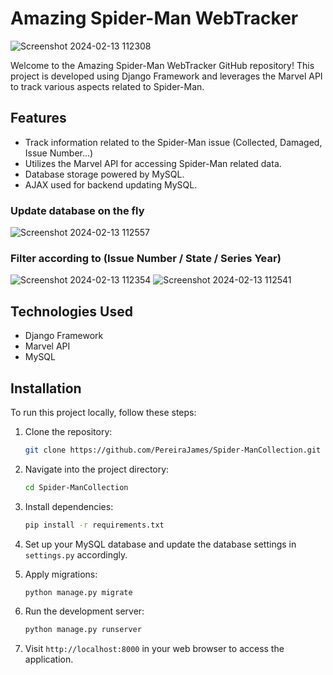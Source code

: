 

# Amazing Spider-Man WebTracker
![Screenshot 2024-02-13 112308](https://github.com/PereiraJames/Spider-ManCollection/assets/82026997/faa6f4a1-8889-4302-a854-dedadc5b9a52)

Welcome to the Amazing Spider-Man WebTracker GitHub repository! This project is developed using Django Framework and leverages the Marvel API to track various aspects related to Spider-Man.

## Features
- Track information related to the Spider-Man issue (Collected, Damaged, Issue Number...)
- Utilizes the Marvel API for accessing Spider-Man related data.
- Database storage powered by MySQL.
- AJAX used for backend updating MySQL.
### Update database on the fly
![Screenshot 2024-02-13 112557](https://github.com/PereiraJames/Spider-ManCollection/assets/82026997/003991ac-ab55-4390-ba10-4b2fb7518504)

### Filter according to (Issue Number / State / Series Year)
![Screenshot 2024-02-13 112354](https://github.com/PereiraJames/Spider-ManCollection/assets/82026997/a9b4f69f-e675-4216-8079-1753839257e7)
![Screenshot 2024-02-13 112541](https://github.com/PereiraJames/Spider-ManCollection/assets/82026997/d4a1d453-6499-498b-9fcd-b42c65590b22)

## Technologies Used
- Django Framework
- Marvel API
- MySQL

## Installation
To run this project locally, follow these steps:
1. Clone the repository:
    ```bash
    git clone https://github.com/PereiraJames/Spider-ManCollection.git
    ```
2. Navigate into the project directory:
    ```bash
    cd Spider-ManCollection
    ```
3. Install dependencies:
    ```bash
    pip install -r requirements.txt
    ```

4. Set up your MySQL database and update the database settings in `settings.py` accordingly.
5. Apply migrations:
    ```bash
    python manage.py migrate
    ```
6. Run the development server:
    ```bash
    python manage.py runserver
    ```
7. Visit `http://localhost:8000` in your web browser to access the application.
